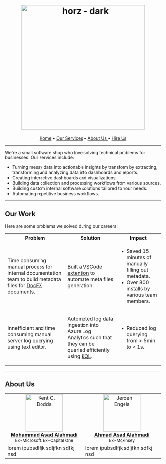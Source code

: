 <h1 align="center">
    <a href="https://github.com/EnoTeq">
    <img width="400" alt="horz - dark" src="https://user-images.githubusercontent.com/3461501/227721338-30ce3246-6df4-4f1a-9996-29a4edd5c9dd.png">
    </a>
</h1>

<!-- <div id="badges" align="center">
  <a href="your-linkedin-URL">
    <img src="https://img.shields.io/badge/LinkedIn-blue?style=for-the-badge&logo=linkedin&logoColor=white" alt="LinkedIn Badge"/>
  </a>
  <a href="your-youtube-URL">
    <img src="https://img.shields.io/badge/YouTube-red?style=for-the-badge&logo=youtube&logoColor=white" alt="Youtube Badge"/>
  </a>
  <a href="your-twitter-URL">
    <img src="https://img.shields.io/badge/Twitter-blue?style=for-the-badge&logo=twitter&logoColor=white" alt="Twitter Badge"/>
  </a>
</div> -->


<p align="center">
  <a href="https://warp.dev">Home</a>
  •
 <a href="https://warp.dev/warp-ai">Our Services</a>
  •
  <a href="https://warp.dev/warp-ai">About Us </a>
  •
  <a href="https://warp.dev/blog">Hire Us</a>
</p>

---

We're a small software shop who love solving technical problems for businesses. Our services include:
* Turning messy data into actionable insights by transform by extracting, transforming and analyzing data into dashboards and reports.
* Creating interactive dashboards and visualizations.
* Building data collection and processing workflows from various sources.
* Building custom internal software solutions tailored to your needs.
* Automating repetitive business workflows.

---

## Our Work

Here are some problems we solved during our careers:

<table>
  <tr>
    <th>Problem</th>
    <th>Solution</th>
    <th>Impact</th>
  </tr>
  <tr>
    <td>

Time consuming manual process for internal documentation team to build metadata files for [DocFX](https://dotnet.github.io/docfx/) documents.
</td>
<td>

Built a [VSCode extention](https://marketplace.visualstudio.com/items?itemName=MomoNet.docfx-toc-generator) to automate meta files generation.</td>
<td>

* Saved 15 minutes of manually filling out metadata.
* Over 800 installs by various team members.</td>
  </tr>
  <tr>
    <td>Innefficient and time consuming manual server log querying using text editor.</td>
<td>

Autometed log data ingestion into Azure Log Analytics such that they can be queried efficiently using [KQL](https://learn.microsoft.com/en-us/azure/data-explorer/kusto/query/).</td>
<td>

* Reduced log querying from > 5min to < 1s.</td>
  </tr>
</table>

---

## About Us

<table>
  <tbody>
    <tr>
      <td align="center"><a href="https://github.com/AlahmadiQ8"><img src="https://avatars.githubusercontent.com/u/3461501?v=3?s=100" width="120px;" alt="Kent C. Dodds"/><br /><b>Mohammad Asad Alahmadi</b></a><br /><sub>Ex-Microsoft, Ex-Capital One</sub></td>
      <td align="center"><a href="https://github.com/jfmengels"><img src="https://avatars.githubusercontent.com/u/3869412?v=3?s=100" width="120px;" alt="Jeroen Engels"/><br /><b>Ahmad Asad Alahmadi</b></a><br /><sub>Ex-Mckinsey</sub></td>
    </tr>
    <tr>
      <td>lorem ipubsdlfjk sdljfkn sdfkj nsd </td>
      <td>lorem ipubsdlfjk sdljfkn sdfkj nsd </td>
    </tr>
  </tbody>
</table>

<!-- <div>

  <img src="https://cdn.jsdelivr.net/gh/devicons/devicon/icons/react/react-original.svg" title="React" alt="React" width="40" height="40"/>
  &nbsp;<img src="https://cdn.jsdelivr.net/gh/devicons/devicon/icons/nextjs/nextjs-original.svg" width="40" height="40"/>
  &nbsp;
  <img src="https://github.com/devicons/devicon/blob/master/icons/materialui/materialui-original.svg" title="Material UI" alt="Material UI" width="40" height="40"/>&nbsp;
  <img src="https://github.com/devicons/devicon/blob/master/icons/flutter/flutter-original.svg" title="Flutter" alt="Flutter" width="40" height="40"/>&nbsp;
  <img src="https://github.com/devicons/devicon/blob/master/icons/redux/redux-original.svg" title="Redux" alt="Redux " width="40" height="40"/>&nbsp;
  <img src="https://github.com/devicons/devicon/blob/master/icons/css3/css3-plain-wordmark.svg"  title="CSS3" alt="CSS" width="40" height="40"/>&nbsp;
  <img src="https://github.com/devicons/devicon/blob/master/icons/html5/html5-original.svg" title="HTML5" alt="HTML" width="40" height="40"/>&nbsp;
  <img src="https://github.com/devicons/devicon/blob/master/icons/javascript/javascript-original.svg" title="JavaScript" alt="JavaScript" width="40" height="40"/>&nbsp;
  <img src="https://github.com/devicons/devicon/blob/master/icons/firebase/firebase-plain-wordmark.svg" title="Firebase" alt="Firebase" width="40" height="40"/>&nbsp;
  <img src="https://github.com/devicons/devicon/blob/master/icons/gatsby/gatsby-original.svg" title="Gatsby"  alt="Gatsby" width="40" height="40"/>&nbsp;
  <img src="https://github.com/devicons/devicon/blob/master/icons/mysql/mysql-original-wordmark.svg" title="MySQL"  alt="MySQL" width="40" height="40"/>&nbsp;
  <img src="https://github.com/devicons/devicon/blob/master/icons/nodejs/nodejs-original-wordmark.svg" title="NodeJS" alt="NodeJS" width="40" height="40"/>&nbsp;
  <img src="https://github.com/devicons/devicon/blob/master/icons/amazonwebservices/amazonwebservices-plain-wordmark.svg" title="AWS" alt="AWS" width="40" height="40"/>&nbsp;
  <img src="https://github.com/devicons/devicon/blob/master/icons/git/git-original-wordmark.svg" title="Git" **alt="Git" width="40" height="40"/>
</div> -->

<!--
shields.io

- discord
- youtube: https://img.shields.io/badge/YouTube-red?logo=youtube&logoColor=white&style=for-the-badge
- linedin: https://img.shields.io/badge/LinkedIn-blue?logo=linkedin&logoColor=white&style=for-the-badge
- https://img.shields.io/badge/Twitter-blue?style=for-the-badge&logo=twitter&logoColor=white

technologies

- https://devicon.dev/

good readmes

- https://github.com/ArmynC/ArminC-AutoExec
- https://github.com/CCOSTAN/Home-AssistantConfig/blob/master/README.md
- https://github.com/warpdotdev/Warp
- https://github.com/aregtech/areg-sdk#readme
- https://github.com/create-go-app/cli#readme
- https://github.com/iharsh234/WebApp#readme

Reference

  - https://www.sitepoint.com/github-profile-readme/
 -->

